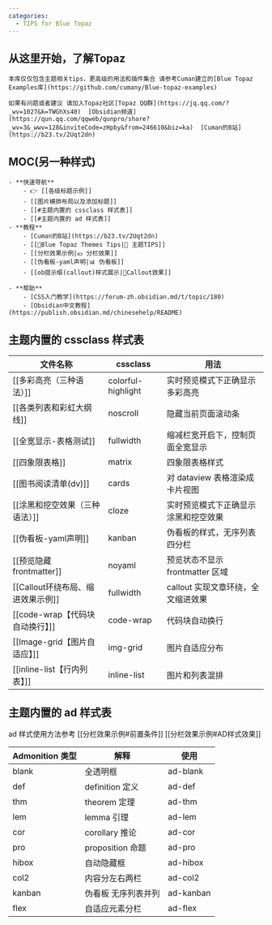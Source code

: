 ```yaml
---
categories:
  - TIPS for Blue Topaz
---
```

## 从这里开始，了解Topaz

```ad-tip
本库仅仅包含主题相关tips，更高级的用法和插件集合 请参考Cuman建立的[Blue Topaz Examples库](https://github.com/cumany/Blue-topaz-examples)

如果有问题或者建议 请加入Topaz社区[Topaz QQ群](https://jq.qq.com/?_wv=1027&k=TWGhXs40)  [Obsidian频道](https://qun.qq.com/qqweb/qunpro/share?_wv=3&_wwv=128&inviteCode=zHpby&from=246610&biz=ka)  [Cuman的B站](https://b23.tv/2Uqt2dn)
```

## MOC(另一种样式)

```ad-kanban
- **快速导航**
    - 👉 [[各级标题示例]]
    - [[图片横排布局以及添加标题]]
    - [[#主题内置的 cssclass 样式表]]
    - [[#主题内置的 ad 样式表]]
- **教程**
    - [Cuman的B站](https://b23.tv/2Uqt2dn)
    - [[🥑Blue Topaz Themes Tips|🥑 主题TIPS]]
    - [[分栏效果示例|💶 分栏效果]]
    - [[伪看板-yaml声明|📊 伪看板]]
    - [[ob提示框(callout)样式展示|🌈Callout效果]]

- **帮助**
    - [CSS入门教学](https://forum-zh.obsidian.md/t/topic/180)
    - [Obsidian中文教程](https://publish.obsidian.md/chinesehelp/README)
```

## 主题内置的 cssclass 样式表

| 文件名称                   | cssclass           | 用法                     |
| ---------------------- | ------------------ | ---------------------- |
| [[多彩高亮（三种语法）]]         | colorful-highlight | 实时预览模式下正确显示多彩高亮        |
| [[各类列表和彩虹大纲线]]         | noscroll           | 隐藏当前页面滚动条              |
| [[全宽显示-表格测试]]          | fullwidth          | 缩减栏宽开启下，控制页面全宽显示       |
| [[四象限表格]]              | matrix             | 四象限表格样式                |
| [[图书阅读清单(dv)]]         | cards              | 对 dataview 表格渲染成卡片视图   |
| [[涂黑和挖空效果（三种语法）]]      | cloze              | 实时预览模式下正确显示涂黑和挖空效果     |
| [[伪看板-yaml声明]]         | kanban             | 伪看板的样式，无序列表四分栏         |
| [[预览隐藏frontmatter]]    | noyaml             | 预览状态不显示 frontmatter 区域 |
| [[Callout环绕布局、缩进效果示例]] | fullwidth          | callout 实现文章环绕，全文缩进效果  |
| [[code-wrap【代码块自动换行】]] | code-wrap          | 代码块自动换行                |
| [[Image-grid【图片自适应】]]  | img-grid           | 图片自适应分布                |
| [[inline-list【行内列表】]]  | inline-list        | 图片和列表混排                |

## 主题内置的 ad 样式表

ad 样式使用方法参考
[[分栏效果示例#前置条件]]
[[分栏效果示例#AD样式效果]]

| Admonition 类型 | 解释             | 使用        |
| ------------- | -------------- | --------- |
| blank         | 全透明框           | ad-blank  |
| def           | definition 定义  | ad-def    |
| thm           | theorem 定理     | ad-thm    |
| lem           | lemma 引理       | ad-lem    |
| cor           | corollary 推论   | ad-cor    |
| pro           | proposition 命题 | ad-pro    |
| hibox         | 自动隐藏框          | ad-hibox  |
| col2          | 内容分左右两栏        | ad-col2   |
| kanban        | 伪看板 无序列表并列     | ad-kanban |
| flex          | 自适应元素分栏        | ad-flex   |
